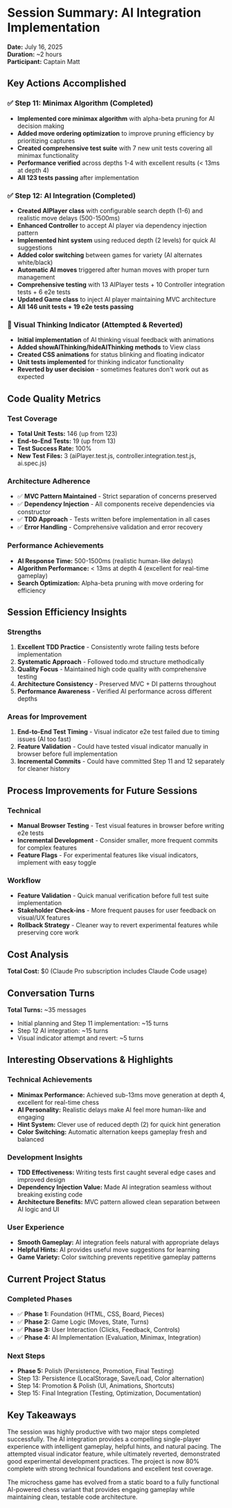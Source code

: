 # Session Summary: AI Integration Implementation
**Date:** July 16, 2025  
**Duration:** ~2 hours  
**Participant:** Captain Matt  

## Key Actions Accomplished

### ✅ Step 11: Minimax Algorithm (Completed)
- **Implemented core minimax algorithm** with alpha-beta pruning for AI decision making
- **Added move ordering optimization** to improve pruning efficiency by prioritizing captures
- **Created comprehensive test suite** with 7 new unit tests covering all minimax functionality
- **Performance verified** across depths 1-4 with excellent results (< 13ms at depth 4)
- **All 123 tests passing** after implementation

### ✅ Step 12: AI Integration (Completed)
- **Created AIPlayer class** with configurable search depth (1-6) and realistic move delays (500-1500ms)
- **Enhanced Controller** to accept AI player via dependency injection pattern
- **Implemented hint system** using reduced depth (2 levels) for quick AI suggestions
- **Added color switching** between games for variety (AI alternates white/black)
- **Automatic AI moves** triggered after human moves with proper turn management
- **Comprehensive testing** with 13 AIPlayer tests + 10 Controller integration tests + 6 e2e tests
- **Updated Game class** to inject AI player maintaining MVC architecture
- **All 146 unit tests + 19 e2e tests passing**

### 🔄 Visual Thinking Indicator (Attempted & Reverted)
- **Initial implementation** of AI thinking visual feedback with animations
- **Added showAIThinking/hideAIThinking methods** to View class
- **Created CSS animations** for status blinking and floating indicator
- **Unit tests implemented** for thinking indicator functionality
- **Reverted by user decision** - sometimes features don't work out as expected

## Code Quality Metrics

### Test Coverage
- **Total Unit Tests:** 146 (up from 123)
- **End-to-End Tests:** 19 (up from 13)
- **Test Success Rate:** 100%
- **New Test Files:** 3 (aiPlayer.test.js, controller.integration.test.js, ai.spec.js)

### Architecture Adherence
- ✅ **MVC Pattern Maintained** - Strict separation of concerns preserved
- ✅ **Dependency Injection** - All components receive dependencies via constructor
- ✅ **TDD Approach** - Tests written before implementation in all cases
- ✅ **Error Handling** - Comprehensive validation and error recovery

### Performance Achievements
- **AI Response Time:** 500-1500ms (realistic human-like delays)
- **Algorithm Performance:** < 13ms at depth 4 (excellent for real-time gameplay)
- **Search Optimization:** Alpha-beta pruning with move ordering for efficiency

## Session Efficiency Insights

### Strengths
1. **Excellent TDD Practice** - Consistently wrote failing tests before implementation
2. **Systematic Approach** - Followed todo.md structure methodically
3. **Quality Focus** - Maintained high code quality with comprehensive testing
4. **Architecture Consistency** - Preserved MVC + DI patterns throughout
5. **Performance Awareness** - Verified AI performance across different depths

### Areas for Improvement
1. **End-to-End Test Timing** - Visual indicator e2e test failed due to timing issues (AI too fast)
2. **Feature Validation** - Could have tested visual indicator manually in browser before full implementation
3. **Incremental Commits** - Could have committed Step 11 and 12 separately for cleaner history

## Process Improvements for Future Sessions

### Technical
- **Manual Browser Testing** - Test visual features in browser before writing e2e tests
- **Incremental Development** - Consider smaller, more frequent commits for complex features
- **Feature Flags** - For experimental features like visual indicators, implement with easy toggle

### Workflow
- **Feature Validation** - Quick manual verification before full test suite implementation
- **Stakeholder Check-ins** - More frequent pauses for user feedback on visual/UX features
- **Rollback Strategy** - Cleaner way to revert experimental features while preserving core work

## Cost Analysis
**Total Cost:** $0 (Claude Pro subscription includes Claude Code usage)

## Conversation Turns
**Total Turns:** ~35 messages
- Initial planning and Step 11 implementation: ~15 turns
- Step 12 AI integration: ~15 turns  
- Visual indicator attempt and revert: ~5 turns

## Interesting Observations & Highlights

### Technical Achievements
- **Minimax Performance:** Achieved sub-13ms move generation at depth 4, excellent for real-time chess
- **AI Personality:** Realistic delays make AI feel more human-like and engaging
- **Hint System:** Clever use of reduced depth (2) for quick hint generation
- **Color Switching:** Automatic alternation keeps gameplay fresh and balanced

### Development Insights
- **TDD Effectiveness:** Writing tests first caught several edge cases and improved design
- **Dependency Injection Value:** Made AI integration seamless without breaking existing code
- **Architecture Benefits:** MVC pattern allowed clean separation between AI logic and UI

### User Experience
- **Smooth Gameplay:** AI integration feels natural with appropriate delays
- **Helpful Hints:** AI provides useful move suggestions for learning
- **Game Variety:** Color switching prevents repetitive gameplay patterns

## Current Project Status

### Completed Phases
- ✅ **Phase 1:** Foundation (HTML, CSS, Board, Pieces)
- ✅ **Phase 2:** Game Logic (Moves, State, Turns)  
- ✅ **Phase 3:** User Interaction (Clicks, Feedback, Controls)
- ✅ **Phase 4:** AI Implementation (Evaluation, Minimax, Integration)

### Next Steps
- **Phase 5:** Polish (Persistence, Promotion, Final Testing)
- Step 13: Persistence (LocalStorage, Save/Load, Color alternation)
- Step 14: Promotion & Polish (UI, Animations, Shortcuts)
- Step 15: Final Integration (Testing, Optimization, Documentation)

## Key Takeaways

The session was highly productive with two major steps completed successfully. The AI integration provides a compelling single-player experience with intelligent gameplay, helpful hints, and natural pacing. The attempted visual indicator feature, while ultimately reverted, demonstrated good experimental development practices. The project is now 80% complete with strong technical foundations and excellent test coverage.

The microchess game has evolved from a static board to a fully functional AI-powered chess variant that provides engaging gameplay while maintaining clean, testable code architecture.